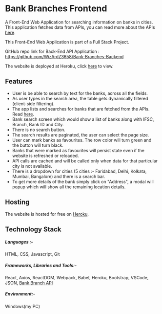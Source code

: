 # Bank Branches Frontend
A Front-End Web Application for searching information on banks in cities. This application fetches data from APIs, you can read more about the APIs [here](https://github.com/WizArdZ3658/Bank-Branches-Backend).

This Front-End Web Application is part of a Full Stack Project.

GitHub repo link for Back-End API Application : https://github.com/WizArdZ3658/Bank-Branches-Backend

The website is deployed at Heroku, click [here](https://bankbranchesindia.herokuapp.com/) to view.

## Features
 * User is be able to search by text for the banks, across all the fields.
 * As user types in the search area, the table gets dynamically filtered (client-side filtering).
 * The app lists and searches for banks that are fetched from the APIs. Read [here](https://github.com/WizArdZ3658/Bank-Branches-Backend).
 * Bank search screen which would show a list of banks along with IFSC, Branch, Bank ID and City.
 * There is no search button.
 * The search results are paginated, the user can select the page size.
 * User can mark banks as favourites. The row color will turn green and the button will turn black.
 * Banks that were marked as favourites will persist state even if the website is refreshed or reloaded.
 * API calls are cached and will be called only when data for that particular city is not available.
 * There is a dropdown for cities (5 cities :- Faridabad, Delhi, Kolkata, Mumbai, Bangalore) and there is a search bar.
 * To get more details of the bank simply click on "Address", a modal will popup which will show all the remaining location details.

## Hosting
The website is hosted for free on [Heroku](https://www.heroku.com/home).

## Technology Stack
##### Languages :-
HTML, CSS, Javascript, Git

##### Frameworks, Libraries and Tools:-
React, Axios, ReactDOM, Webpack, Babel, Heroku, Bootstrap, VSCode, JSON, [Bank Branch API](https://github.com/WizArdZ3658/Breaking-Bad)

##### Environment:-
Windows(my PC)
